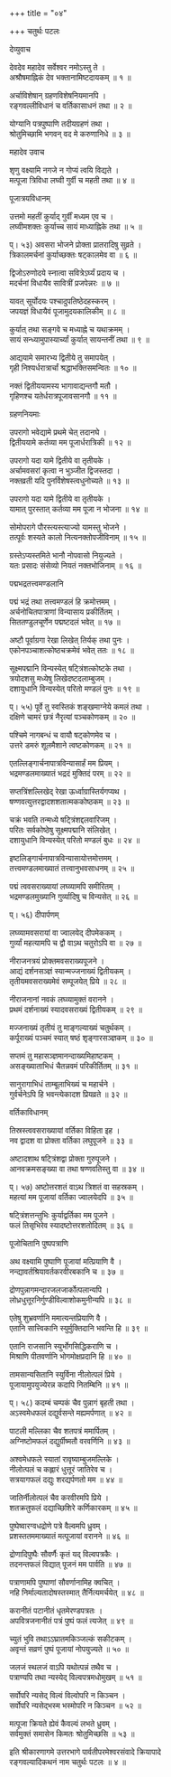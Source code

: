 +++
title = "०४"

+++
चतुर्थः पटलः  
  
देव्युवाच  
  
देवदेव महादेव सर्वेश्वर नमोऽस्तु ते ।  
अश्रौषमाह्निकं देव भक्तानामिष्टदायकम् ॥ १ ॥  
  
अर्चाविशेषान् ग्रहणविशेषनियमानपि ।  
रङ्गवल्लीविधानं च वर्तिकासाधनं तथा ॥ २ ॥  
  
योग्यानि पत्रपुष्पाणि तदीयग्रहणं तथा ।  
श्रोतुमिच्छामि भगवन् वद मे करुणानिधे ॥ ३ ॥  
  
महादेव उवाच  
  
शृणु वक्ष्यामि नगजे न गोप्यं त्वयि विद्यते ।  
मत्पूजा त्रिविधा लघ्वी गुर्वी च महती तथा ॥ ४ ॥  
  
पूजात्रयविधानम्   
  
उत्तमो महतीं कुर्याद् गुर्वीं मध्यम एव च ।  
लघ्वीमशक्तः कुर्याच्च सायं माध्याह्निके तथा ॥ ५ ॥  
  
प्। ५३) अवसरा भोजने प्रोक्ता प्रातरादिषु सुव्रते ।  
त्रिकालमर्चनां कुर्याच्छक्तः षट्कालमेव वा ॥ ६ ॥  
  
द्विजोऽरुणोदये स्नात्वा सवित्रेऽर्घ्यं प्रदाय च ।  
मदर्चनां विधायैव सावित्रीं प्रजपेन्नरः ॥ ७ ॥  
  
यावत् सूर्योदयः पश्चादुपतिष्ठेदहस्करम् ।  
जपयज्ञं विधायैवं पूजामुदयकालिकीम् ॥ ८ ॥  
  
कुर्यात् तथा सङ्गवे च मध्याह्ने च यथाक्रमम् ।  
सायं सन्ध्यामुपास्यार्च्यां कुर्यात् सायन्तनीं तथा ॥ ९ ॥  
  
आद्ययामे समारभ्य द्वितीये तु समापयेत् ।  
गृही निश्यर्धरात्रार्चां श्रद्धाभक्तिसमन्वितः ॥ १० ॥  
  
नक्तं द्वितीययामस्य भागावाद्यन्तगौ मतौ ।  
गृहिणश्च यतेर्धरात्रपूजावसानगौ ॥ ११ ॥  
  
ग्रहणनियमाः  
  
उपरागो भवेद्यामे प्रथमे चेत् तदानघे ।  
द्वितीययामे कर्तव्या मम पूजार्धरात्रिकी ॥ १२ ॥  
  
उपरागो यदा यामे द्वितीये वा तृतीयके ।  
अर्चामवसरां कृत्वा न भुञ्जीत द्विजस्तदा ।  
नक्तव्रती यदि पुनर्विशेषस्त्वधुनोच्यते ॥ १३ ॥  
  
उपरागो यदा यामे द्वितीये वा तृतीयके ।  
यामात् पुरस्तात् कर्तव्या मम पूजा न भोजना ॥ १४ ॥  
  
सोमोपरागे पौरस्त्यस्त्याज्यो यामस्तु भोजने ।  
तत्पूर्वः शस्यते कालो नित्यनक्तोपजीविनाम् ॥ १५ ॥  
  
ग्रस्तेऽप्यस्तमिते भानौ नोपवासो नियुज्यते ।  
यतः प्रसादः संसेव्यो नियतं नक्तभोजिनाम् ॥ १६ ॥  
  
पद्मभद्रतत्त्वमण्डलानि  
  
पद्मं भद्रं तथा तत्त्वमण्डलं हि क्रमोत्तमम् ।  
अर्चनोचितपात्राणां विन्यासाय प्रकीर्तितम् ।  
सिततण्डुलचूर्णेन पद्मष्टदलं भवेत् ॥ १७ ॥  
  
अष्टौ पूर्वाग्रगा रेखा लिखेत् तिर्यक् तथा पुनः ।  
एकोनपञ्चाशत्कोष्ठचक्रमेवं भवेत् ततः ॥ १८ ॥  
  
सूक्ष्मपद्मानि विन्यस्येत् षट्त्रिंशत्कोष्टके तथा ।  
त्रयोदशसु मध्येषु लिखेदष्टदलाम्बुजम् ।  
दशायुधानि विन्यस्येत् परितो मण्डलं पुनः ॥ १९ ॥  
  
प्। ५५) पूर्वे तु स्वस्तिकं शङ्खमाग्नेये कमलं तथा ।  
दक्षिणे चामरं छत्रं नैरृत्यां पञ्चकोणकम् ॥ २० ॥  
  
पश्चिमे नागबन्धं च वायौ षट्कोणमेव च ।  
उत्तरे डमरुं शूलमैशाने त्वष्टकोणकम् ॥ २१ ॥  
  
एतल्लिङ्गार्चनापात्रविन्यासार्हं मम प्रियम् ।  
भद्रमण्डलमाख्यातं भद्रदं मुक्तिदं परम् ॥ २२ ॥  
  
सप्तत्रिंशल्लिखेद् रेखा ऊर्ध्वाग्रास्तिर्यगप्यथ ।  
षण्णवत्युत्तरद्वादशशतात्मककोष्ठकम् ॥ २३ ॥  
  
चक्रं भवति तन्मध्ये षट्त्रिंशद्दलवारिजम् ।  
परितः सर्वकोष्ठेषु सूक्ष्मपद्मानि संलिखेत् ।  
दशायुधानि विन्यस्येत् परितो मण्डलं बुधः ॥ २४ ॥  
  
इष्टलिङ्गार्चनापात्रविन्यासायोत्तमोत्तमम् ।  
तत्त्वमण्डलमाख्यातं तत्त्वानुभवसाधनम् ॥ २५ ॥  
  
पद्मं त्ववसराख्यायां लघ्व्यामपि समीरितम् ।  
भद्रमण्डलमुख्यानि गुर्व्यादिषु च विन्यसेत् ॥ २६ ॥  
  
प्। ५६) दीपार्पणम्   
  
लघ्व्यामवसरायां वा ज्वालयेद् दीपमेककम् ।  
गुर्व्यां महत्यामपि च द्वौ वाऽथ चतुरोऽपि वा ॥ २७ ॥  
  
नीराजनत्रयं प्रोक्तमवसराख्यपूजने ।  
आद्यं दर्शनसञ्ज्ञं स्यान्मज्जनाख्यं द्वितीयकम् ।  
तृतीयमवसराख्यमेवं सम्पूजयेत् प्रिये ॥ २८ ॥  
  
नीराजनानां नवकं लघ्व्यामुक्तं वरानने ।  
प्रथमं दर्शनाख्यं स्यादवसराख्यं द्वितीयकम् ॥ २९ ॥  
  
मज्जनाख्यं तृतीयं तु माङ्गल्याख्यं चतुर्थकम् ।  
कर्पूराख्यं पञ्चमं स्यात् षष्ठं शृङ्गारसञ्ज्ञकम् ॥ ३० ॥  
  
सप्तमं तु महासञ्ज्ञमानन्दाख्यमिहाष्टकम् ।  
असङ्ख्याताभिधं चैतन्नवमं परिकीर्तितम् ॥ ३१ ॥  
  
सानुरागाभिधं ताम्बूलाभिख्यं च महार्चने ।  
गुर्वर्चनेऽपि हि भवन्त्येकादश प्रियव्रते ॥ ३२ ॥  
  
वर्तिकाविधानम्   
  
तिस्रस्त्ववसराख्यायां वर्तिका विहिता इह ।  
नव द्वादश वा प्रोक्ता वर्तिका लघुपूजने ॥ ३३ ॥  
  
अष्टादशाथ षट्त्रिंशद्वा प्रोक्ता गुरुपूजने ।  
आनवक्रमसङ्ख्या वा तथा षण्णवतिस्तु वा ॥ ३४ ॥  
  
प्। ५७) अष्टोत्तरशतं वाऽथ त्रिशतं वा सहस्रकम् ।  
महत्यां मम पूजायां वर्तिका ज्वालयेदपि ॥ ३५ ॥  
  
षट्त्रिंशत्तन्तुभिः कुर्याद्वर्तिका मम पूजने ।  
फलं तिसृभिरेव स्यादष्टोत्तरशतोदितम् ॥ ३६ ॥  
  
पूजोचितानि पुष्पपत्राणि   
  
अथ वक्ष्यामि पुष्पाणि पूजायां मत्प्रियाणि वै ।  
नन्द्यावर्तश्रियावर्तकरवीरबकानि च ॥ ३७ ॥  
  
द्रोणपुन्नागमन्दारजलजार्कोत्पलान्यपि ।  
लोध्रधुत्तूरनिर्गुण्डीविल्वाशोकमुनीन्यपि ॥ ३८ ॥  
  
एतेषु शुभ्रवर्णानि ममात्यन्तप्रियाणि वै ।  
एतानि सात्त्विकानि स्युर्मुक्तिदानि भवन्ति हि ॥ ३९ ॥  
  
एतानि राजसानि स्युर्भोगसिद्धिकराणि च ।  
मिश्राणि पीतवर्णानि भोगमोक्षप्रदानि हि ॥ ४० ॥  
  
तामसान्यसितानि स्युर्विना नीलोत्पलं प्रिये ।  
पूजायामुपयुज्येरन्न कदापि नितम्बिनि ॥ ४१ ॥  
  
प्। ५८) कदम्बं चम्पकं चैव पुन्नागं बृहती तथा ।  
अऽस्वमेधफलं दद्युर्वसन्ते मह्यमर्पणात् ॥ ४२ ॥  
  
पाटली मल्लिका चैव शतपत्रं ममार्पितम् ।  
अग्निष्टोमफलं दद्युर्ग्रीष्मतौ वरवर्णिनि ॥ ४३ ॥  
  
अश्वमेधफले स्यातां रावृष्याम्बुजमल्लिके ।  
नीलोत्पलं च कह्लारं धुत्तूरं जातिरेव च ।  
सत्रयागफलं दद्युः शरद्यर्पणतो मम ॥ ४४ ॥  
  
जातिर्नीलोत्पलं चैव करवीरमपि प्रिये ।  
शतक्रतुफलं दद्याच्छिशिरे कर्णिकारकम् ॥ ४५ ॥  
  
पुष्पेष्वारग्वधद्रोणे पत्रे वैल्वमपि ध्रुवम् ।  
प्रशस्ततममाख्यातं मत्पूजायां वरानने ॥ ४६ ॥  
  
द्रोणादिपुष्पैः सौवर्णैः कृतं यद् विल्वपत्रकैः ।  
तदनन्तफलं विद्यात् पूजनं मम पार्वति ॥ ४७ ॥  
  
पत्राणामपि पुष्पाणां सौवर्णानामिह क्वचित् ।  
नहि निर्माल्यतादोषस्तस्मात् तैर्नित्यमर्चयेत् ॥ ४८ ॥  
  
करानीतं पटानीतं धृतमेरण्डपत्रतः ।  
अपवित्रजनानीतं पत्रं पुष्पं फलं त्यजेत् ॥ ४९ ॥  
  
च्युतं भुवि तथाऽऽघ्रातमकिञ्जल्कं सकीटकम् ।  
अवृन्तं सव्रणं पुष्पं पूजायां नोपयुज्यते ॥ ५० ॥  
  
जलजं स्थलजं वाऽपि यथोत्पन्नं तथैव च ।  
पत्राण्यपि तथा न्यस्येद् विल्वपत्रमधोमुखम् ॥ ५१ ॥  
  
सर्वोपरि न्यसेद् विल्वं विल्वोपरि न किञ्चन ।  
सर्वोपरि न्यसेद्भस्म भस्मोपरि न किञ्चन ॥ ५२ ॥  
  
मत्पूजा क्रियते ह्येवं कैवल्यं लभते ध्रुवम् ।  
सर्वमुक्तं समासेन किमतः श्रोतुमिच्छसि ॥ ५३ ॥  
  
इति श्रीकारणागमे उत्तरभागे पार्वतीपरमेश्वरसंवादे क्रियापादे   
रङ्गवल्यादिकथनं नाम चतुर्थः पटलः ॥ ४ ॥  
  
  
  